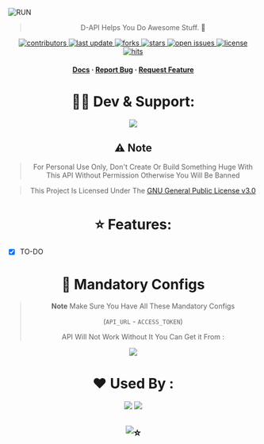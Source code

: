 ![RUN](https://graph.org/file/11b254f8c9f750d04a073.jpg)

<div align="center">

> D-API Helps You Do Awesome Stuff. 🚀

<!-- Badges -->
<p>
  <a href="https://github.com/AmineSoukara/DAMIEN-API/graphs/contributors">
    <img src="https://img.shields.io/github/contributors/aminesoukara/DAMIEN-API" alt="contributors" />
  </a>
  <a href="">
    <img src="https://img.shields.io/github/last-commit/aminesoukara/DAMIEN-API" alt="last update" />
  </a>
  <a href="https://github.com/AmineSoukara/DAMIEN-API/network/members">
    <img src="https://img.shields.io/github/forks/aminesoukara/DAMIEN-API" alt="forks" />
  </a>
  <a href="https://github.com/AmineSoukara/DAMIEN-API/stargazers">
    <img src="https://img.shields.io/github/stars/aminesoukara/DAMIEN-API" alt="stars" />
  </a>
  <a href="https://github.com/AmineSoukara/DAMIEN-API/issues/">
    <img src="https://img.shields.io/github/issues/aminesoukara/DAMIEN-API" alt="open issues" />
  </a>
  <a href="https://github.com/AmineSoukara/DAMIEN-API/blob/main/LICENSE">
    <img src="https://img.shields.io/github/license/aminesoukara/DAMIEN-API.svg" alt="license" />
  </a>
  <a href="https://github.com/AmineSoukara/DAMIEN-API">
    <img src="https://hits.seeyoufarm.com/api/count/incr/badge.svg?url=https%3A%2F%2Fgithub.com%2FAmineSoukara%2FDAMIEN-API&count_bg=%23FF0000&title_bg=%23555555&icon=tinder.svg&icon_color=%23FF0000&title=Hits&edge_flat=false" alt="hits" />
  </a>
</p>

<h4>
    <a href="https://d-api-8ebc31edc170.herokuapp.com/docs">Docs</a>
  <span> · </span>
    <a href="https://github.com/AmineSoukara/DAMIEN-API/issues/">Report Bug</a>
  <span> · </span>
    <a href="https://github.com/AmineSoukara/DAMIEN-API/issues/">Request Feature</a>
  </h4>
</div>

##

<div align="center">

# 👨‍💻 Dev & Support:
<a href="https://bio.link/aminesoukara"><img src="https://img.shields.io/badge/@AmineSoukara-000000?style=flat&logo=messenger&logoColor=white?logoWidth=100"></a>


##

## ⚠️ **Note**
>  For Personal Use Only, Don't Create Or Build Something Huge With This API Without Permission Otherwise You Will Be Banned

> This Project Is Licensed Under The [GNU General Public License v3.0](https://github.com/AmineSoukara/Damien-Api/blob/main/LICENSE)

##

# ⭐️ Features:
<div align="left">

* [x] TO-DO

<div align="center">

##

# 🎰 Mandatory Configs 

> **Note**
> Make Sure You Have All These Mandatory Configs
> 
> (```API_URL``` - ```ACCESS_TOKEN```)
> 
> API Will Not Work Without It
> You Can Get it From :
> <div align="center">
<a href="https://t.me/DamienRobot"><img src="https://img.shields.io/badge/@DamienRobot-FFFF00?style=flat&logo=telegram&logoColor=white?logoWidth=100"></a>
##
  
# ❤️ Used By :

<a href="https://t.me/N1TVsBot"><img src="https://img.shields.io/badge/@N1TVsBot-FF0000?style=flat&logo=telegram&logoColor=black"></a> <a href="https://t.me/DezAltyBot"><img src="https://img.shields.io/badge/@DezAltyBot-7F00FF?style=flat&logo=telegram&logoColor=black"></a>

##

## ![⭐️](https://telegra.ph/file/b132a131aabe2106bd335.gif)

